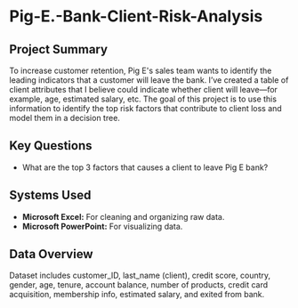 # Pig-E.-Bank-Client-Risk-Analysis
## Project Summary
To increase customer retention, Pig E's sales team wants to identify the leading indicators that a customer will leave the bank. I’ve created a table of client attributes that I believe could indicate whether client will leave—for example, age, estimated salary, etc.  The goal of this project is to use this information to identify the top risk factors that contribute to client loss and model them in a decision tree. 
## Key Questions
* What are the top 3 factors that causes a client to leave Pig E bank?
## Systems Used
* **Microsoft Excel:** For cleaning and organizing raw data.
* **Microsoft PowerPoint:** For visualizing data.
## Data Overview
Dataset includes customer_ID, last_name (client), credit score, country, gender, age, tenure, account balance, number of products, credit card acquisition, membership info, estimated salary, and exited from bank.
